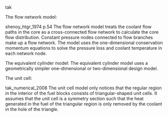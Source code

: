 tak


The flow network model:

shenoy_htgr_1974 p.54
The flow network model treats the coolant flow paths in the core as a cross-connected flow network to calculate the core flow distribution.
Constant pressure nodes connected to flow branches make up a flow network.
The model uses the one-dimensional conservation momentum equations to solve the pressure loss and coolant temperature in each network node.





The equivalent cylinder model:
The equivalent cylinder model uses a geometrically simpler one-dimensional or two-dimensional design model.



The unit cell:

tak_numerical_2008
The unit cell model only notices that the regular region in the interior of the fuel blocks consists of triangular-shaped unit cells.
It assumes that the unit cell is a symmetry section such that the heat generated in the fuel of the triangular region is only removed by the coolant in the hole of the triangle.
